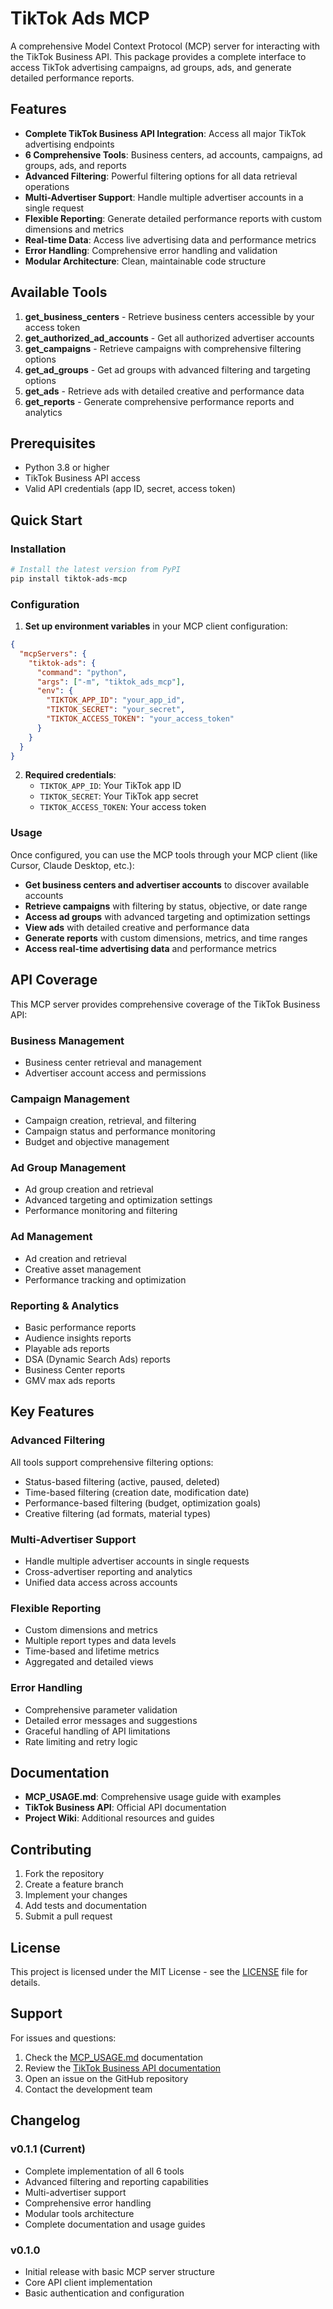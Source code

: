 # TikTok Ads MCP

A comprehensive Model Context Protocol (MCP) server for interacting with the TikTok Business API. This package provides a complete interface to access TikTok advertising campaigns, ad groups, ads, and generate detailed performance reports.

## Features

- **Complete TikTok Business API Integration**: Access all major TikTok advertising endpoints
- **6 Comprehensive Tools**: Business centers, ad accounts, campaigns, ad groups, ads, and reports
- **Advanced Filtering**: Powerful filtering options for all data retrieval operations
- **Multi-Advertiser Support**: Handle multiple advertiser accounts in a single request
- **Flexible Reporting**: Generate detailed performance reports with custom dimensions and metrics
- **Real-time Data**: Access live advertising data and performance metrics
- **Error Handling**: Comprehensive error handling and validation
- **Modular Architecture**: Clean, maintainable code structure

## Available Tools

1. **get_business_centers** - Retrieve business centers accessible by your access token
2. **get_authorized_ad_accounts** - Get all authorized advertiser accounts
3. **get_campaigns** - Retrieve campaigns with comprehensive filtering options
4. **get_ad_groups** - Get ad groups with advanced filtering and targeting options
5. **get_ads** - Retrieve ads with detailed creative and performance data
6. **get_reports** - Generate comprehensive performance reports and analytics

## Prerequisites

- Python 3.8 or higher
- TikTok Business API access
- Valid API credentials (app ID, secret, access token)

## Quick Start

### Installation

```bash
# Install the latest version from PyPI
pip install tiktok-ads-mcp
```

### Configuration

1. **Set up environment variables** in your MCP client configuration:

```json
{
  "mcpServers": {
    "tiktok-ads": {
      "command": "python",
      "args": ["-m", "tiktok_ads_mcp"],
      "env": {
        "TIKTOK_APP_ID": "your_app_id",
        "TIKTOK_SECRET": "your_secret",
        "TIKTOK_ACCESS_TOKEN": "your_access_token"
      }
    }
  }
}
```

2. **Required credentials**:
   - `TIKTOK_APP_ID`: Your TikTok app ID
   - `TIKTOK_SECRET`: Your TikTok app secret
   - `TIKTOK_ACCESS_TOKEN`: Your access token

### Usage

Once configured, you can use the MCP tools through your MCP client (like Cursor, Claude Desktop, etc.):

- **Get business centers and advertiser accounts** to discover available accounts
- **Retrieve campaigns** with filtering by status, objective, or date range
- **Access ad groups** with advanced targeting and optimization settings
- **View ads** with detailed creative and performance data
- **Generate reports** with custom dimensions, metrics, and time ranges
- **Access real-time advertising data** and performance metrics

## API Coverage

This MCP server provides comprehensive coverage of the TikTok Business API:

### Business Management
- Business center retrieval and management
- Advertiser account access and permissions

### Campaign Management
- Campaign creation, retrieval, and filtering
- Campaign status and performance monitoring
- Budget and objective management

### Ad Group Management
- Ad group creation and retrieval
- Advanced targeting and optimization settings
- Performance monitoring and filtering

### Ad Management
- Ad creation and retrieval
- Creative asset management
- Performance tracking and optimization

### Reporting & Analytics
- Basic performance reports
- Audience insights reports
- Playable ads reports
- DSA (Dynamic Search Ads) reports
- Business Center reports
- GMV max ads reports

## Key Features

### Advanced Filtering
All tools support comprehensive filtering options:
- Status-based filtering (active, paused, deleted)
- Time-based filtering (creation date, modification date)
- Performance-based filtering (budget, optimization goals)
- Creative filtering (ad formats, material types)

### Multi-Advertiser Support
- Handle multiple advertiser accounts in single requests
- Cross-advertiser reporting and analytics
- Unified data access across accounts

### Flexible Reporting
- Custom dimensions and metrics
- Multiple report types and data levels
- Time-based and lifetime metrics
- Aggregated and detailed views

### Error Handling
- Comprehensive parameter validation
- Detailed error messages and suggestions
- Graceful handling of API limitations
- Rate limiting and retry logic

## Documentation

- **MCP_USAGE.md**: Comprehensive usage guide with examples
- **TikTok Business API**: Official API documentation
- **Project Wiki**: Additional resources and guides

## Contributing

1. Fork the repository
2. Create a feature branch
3. Implement your changes
4. Add tests and documentation
5. Submit a pull request

## License

This project is licensed under the MIT License - see the [LICENSE](LICENSE) file for details.

## Support

For issues and questions:
1. Check the [MCP_USAGE.md](MCP_USAGE.md) documentation
2. Review the [TikTok Business API documentation](https://developers.tiktok.com/doc/tiktok-business-api)
3. Open an issue on the GitHub repository
4. Contact the development team

## Changelog

### v0.1.1 (Current)
- Complete implementation of all 6 tools
- Advanced filtering and reporting capabilities
- Multi-advertiser support
- Comprehensive error handling
- Modular tools architecture
- Complete documentation and usage guides

### v0.1.0
- Initial release with basic MCP server structure
- Core API client implementation
- Basic authentication and configuration